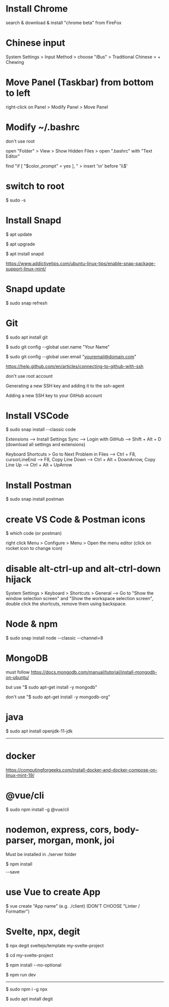 # Install Chrome

search & download & install "chrome beta" from FireFox

# Chinese input

System Settings > Input Method > choose "iBus" > Traditional Chinese > + Chewing

# Move Panel (Taskbar) from bottom to left

right-click on Panel > Modify Panel > Move Panel

# Modify ~/.bashrc

don't use root

open "Folder" > View > Show Hidden Files > open ".bashrc" with "Text Editor"

find "if [ "$color_prompt" = yes ], " > insert '\n' before '\\$'

# switch to root

$ sudo -s

# Install Snapd

$ apt update

$ apt upgrade

$ apt install snapd

https://www.addictivetips.com/ubuntu-linux-tips/enable-snap-package-support-linux-mint/

# Snapd update

$ sudo snap refresh

# Git

$ sudo apt install git

$ sudo git config --global user.name "Your Name"

$ sudo git config --global user.email "youremail@domain.com"

https://help.github.com/en/articles/connecting-to-github-with-ssh

don't use root account

Generating a new SSH key and adding it to the ssh-agent

Adding a new SSH key to your GitHub account

# Install VSCode

$ sudo snap install --classic code

Extensions --> Install Settings Sync --> Login with GitHub --> Shift + Alt + D (download all settings and extensions)

Keyboard Shortcuts > Go to Next Problem in Files --> Ctrl + F8, cursorLineEnd --> F8, Copy Line Down --> Ctrl + Alt + DownArrow, Copy Line Up --> Ctrl + Alt + UpArrow

# Install Postman

$ sudo snap install postman

# create VS Code & Postman icons

$ which code (or postman)

right click Menu > Configure > Menu > Open the menu editor (click on rocket icon to change icon)

# disable alt-ctrl-up and alt-ctrl-down hijack

System Settings > Keyboard > Shortcuts > General --> Go to "Show the window selection screen" and "Show the workspace selection screen", double click the shortcuts, remove them using backspace.

# Node & npm

$ sudo snap install node --classic --channel=8

# MongoDB

must follow https://docs.mongodb.com/manual/tutorial/install-mongodb-on-ubuntu/

but use "$ sudo apt-get install -y mongodb"

don't use "$ sudo apt-get install -y mongodb-org"

# java

$ sudo apt install openjdk-11-jdk

---------------------------------------------------------------------------------------------------

# docker

https://computingforgeeks.com/install-docker-and-docker-compose-on-linux-mint-19/

# @vue/cli

$ sudo npm install -g @vue/cli

# nodemon, express, cors, body-parser, morgan, monk, joi

Must be installed in ./server folder

$ npm install $$$$ --save

# use Vue to create App

$ vue create "App name" (e.g. ./client) (DON'T CHOOSE "Linter / Formatter")

# Svelte, npx, degit

$ npx degit sveltejs/template my-svelte-project

$ cd my-svelte-project

$ npm install --no-optional

$ npm run dev

--------------------------------------

$ sudo npm i -g npx

$ sudo apt install degit
